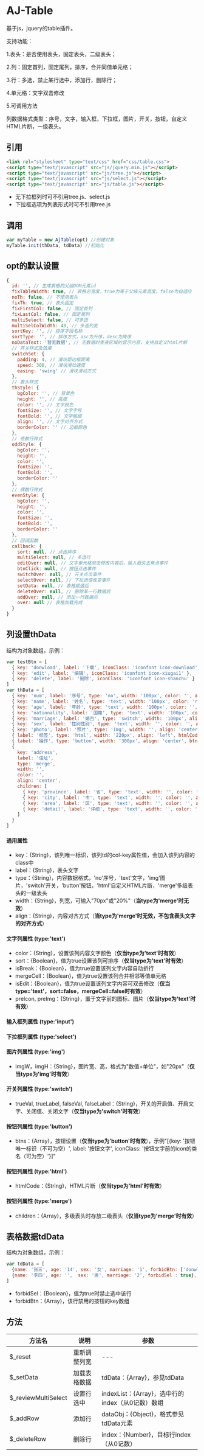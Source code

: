 # AJ-Table

基于js，jquery的table插件。

支持功能：

  1.表头：是否使用表头，固定表头，二级表头；

  2.列：固定首列，固定尾列，排序，合并同值单元格；

  3.行：多选，禁止某行选中，添加行，删除行；
  
  4.单元格：文字双击修改

  5.可调用方法

列数据格式类型：序号，文字，输入框，下拉框，图片，开关，按钮，自定义HTML片断，一级表头。


## 引用
```html
<link rel="stylesheet" type="text/css" href="css/table.css">
<script type="text/javascript" src="js/jquery.min.js"></script>
<script type="text/javascript" src="js/tree.js"></script>
<script type="text/javascript" src="js/select.js"></script>
<script type="text/javascript" src="js/table.js"></script>
```
- 无下拉框列时可不引用tree.js、select.js
- 下拉框选项为列表形式时可不引用tree.js

## 调用

```JavaScript
var myTable = new AjTable(opt) //创建对象
myTable.init(thData, tdData) //初始化
```

## opt的默认设置

```JavaScript
{
  id: '', // 生成表格的父级DOM元素id
  fixTableWidth: true, // 表格总宽度，true为等于父级元素宽度，false为自适应
  noTh: false, // 不使用表头
  fixTh: true, // 表头固定
  fixFirstCol: false, // 固定首列
  fixLastCol: false, // 固定尾列
  multiSelect: false, // 可多选
  multiSelColWidth: 40, // 多选列宽
  sortKey: '', // 排序字段名称
  sortType: '', // 排序方式，asc为升序，desc为降序
  noDataText: '暂无数据', // 无数据时表身区域的显示内容，支持自定义html片断
  // 开关样式及效果
  switchSet: {
    padding: 4, // 滑块距边框距离
    speed: 300, // 滑块滑动速度
    easing: 'swing' // 滑块滑动方式
  },
  // 表头样式
  thStyle: {
    bgColor: '', // 背景色
    height: '', // 高度
    color: '', // 文字颜色
    fontSize: '', // 文字字号
    fontBold: '', // 文字粗细
    align: '', // 文字对齐方式
    borderColor: '' // 边框颜色
  },
  // 奇数行样式
  oddStyle: {
    bgColor: '',
    height: '',
    color: '',
    fontSize: '',
    fontBold: '',
    borderColor: ''
  },
  // 偶数行样式
  evenStyle: {
    bgColor: '',
    height: '',
    color: '',
    fontSize: '',
    fontBold: '',
    borderColor: ''
  },
  // 回调函数
  callback: {
    sort: null, // 点击排序
    multiSelect: null, // 多选行
    editOver: null, // 文字单元格双击修改内容后，输入框失去焦点事件
    btnClick: null, // 按钮点击事件
    switchOver: null, // 开关点击事件
    selectOver: null, // 下拉选值改变事件
    setData: null, // 表格赋值后
    deleteOver: null, // 删除某一行数据后
    addOver: null, // 添加一行数据后
    over: null // 表格加载完成
  }
}
```

## 列设置thData

结构为对象数组，示例：
```JavaScript
var testBtn = [
  { key: 'donwload', label: '下载', iconClass: 'iconfont icon-download' },
  { key: 'edit', label: '编辑', iconClass: 'iconfont icon-xiugai1' },
  { key: 'delete', label: '删除', iconClass: 'iconfont icon-shanchu' }
]
var thData = [
  { key: 'num', label: '序号', type: 'no', width: '100px', color: '', align: 'center' },
  { key: 'name', label: '姓名', type: 'text', width: '100px', color: 'red', align: 'left', sort: true, isBreak: false, preImg: 'https://wwc.alicdn.com/avatar/getAvatar.do?userNick=&width=50&height=50&type=sns&_input_charset=UTF-8' },
  { key: 'age', label: '年龄', type: 'text', width: '100px', color: '', align: 'left', isEdit: true, sort: true },
  { key: 'nationality', label: '国籍', type: 'text', width: '100px', color: '', align: 'left', preIcon: 'icon-new-xinwen-copy' },
  { key: 'marriage', label: '婚否', type: 'switch', width: '100px', align: 'center', trueVal: '1', trueLabel: '已婚', falseVal: '2', falseLabel: '未婚' },
  { key: 'sex', label: '性别性别', type: 'text', width: '', color: '', align: 'center', mergeCell: true },
  { key: 'photo', label: '照片', type: 'img', width: '', align: 'center', imgW: '', imgH: '80px' },
  { label: '标签', type: 'html', width: '220px', align: 'left', htmlCode: '<h2>自定义HTML片断</h2>' },
  { label: '操作', type: 'button', width: '300px', align: 'center', btns: testBtn },
  {
    key: 'address',
    label: '住址',
    type: 'merge',
    width: '',
    color: '',
    align: 'center',
    children: [
      { key: 'province', label: '省', type: 'text', width: '', color: '', align: 'center' },
      { key: 'city', label: '市', type: 'text', width: '', color: '', align: 'center' },
      { key: 'area', label: '区', type: 'text', width: '', color: '', align: 'center' },
      { key: 'detail', label: '详细', type: 'text', width: '', color: '', align: 'center' }
    ]
  }
]
```

#### 通用属性

- key：{String}，该列唯一标识，该列td的col-key属性值，会加入该列内容的class中
- label：{String}，表头文字
- type：{String}，内容数据格式，'no'序号，'text'文字，'img'图片，'switch'开关，'button'按钮，'html'自定义HTML片断，'merge'多级表头的一级表头
- width：{String}，列宽，可输入"70px"或"20%"（**当type为'merge'时无效**）
- align：{String}，内容对齐方式（**当type为'merge'时无效，不包含表头文字的对齐方式**）

#### 文字列属性 (type:'text')

- color：{String}，设置该列内容文字颜色（**仅当type为'text'时有效**）
- sort：{Boolean}，值为true设置该列可排序（**仅当type为'text'时有效**）
- isBreak：{Boolean}，值为true设置该列文字内容自动折行
- mergeCell：{Boolean}，值为true设置该列合并相邻等值单元格
- isEdit：{Boolean}，值为true设置该列文字内容可双击修改（**仅当type='text'，sort=false，mergeCell=false时有效**）
- preIcon, preImg：{String}，置于文字前的图标、图片（**仅当type为'text'时有效**）

#### 输入框列属性 (type:'input')


#### 下拉框列属性 (type:'select')


#### 图片列属性 (type:'img')

- imgW，imgH：{String}，图片宽、高，格式为"数值+单位"，如"20px"（**仅当type为'img'时有效**）

#### 开关列属性 (type:'switch')

- trueVal, trueLabel, falseVal, falseLabel：{String}，开关的开启值、开启文字、关闭值、关闭文字（**仅当type为'switch'时有效**）

#### 按钮列属性 (type:'button')

- btns：{Array}，按钮设置（**仅当type为'button'时有效**），示例"[{key: '按钮唯一标识（不可为空）', label: '按钮文字', iconClass: '按钮文字前的icon的类名（可为空）'}]"

#### 按钮列属性 (type:'html')

- htmlCode：{String}，HTML片断（**仅当type为'html'时有效**）

#### 按钮列属性 (type:'merge')

- children：{Array}，多级表头时存放二级表头（**仅当type为'merge'时有效**）


## 表格数据tdData

结构为对象数组，示例：
```JavaScript
var tdData = [
  {name: '张三', age: '14', sex: '女', marriage: '1', forbidBtn: ['donwload']},
  {name: '李四', age: '',  sex: '男', marriage: '2', forbidSel : true},
]
```
- forbidSel：{Boolean}，值为true时禁止选中该行
- forbidBtn：{Array}，该行禁用的按钮的key数组

## 方法

| 方法名 | 说明 | 参数 |
| --- | --- | --- |
|$_reset|重新调整列宽|---|
|$_setData|加载表格数据|tdData：{Array}，参见tdData|
|$_reviewMultiSelect|设置行选中|indexList：{Array}，选中行的index（从0记数）数组|
|$_addRow|添加行|dataObj：{Object}，格式参见tdData元素|
|$_deleteRow|删除行|index：{Number}，目标行index（从0记数）|
